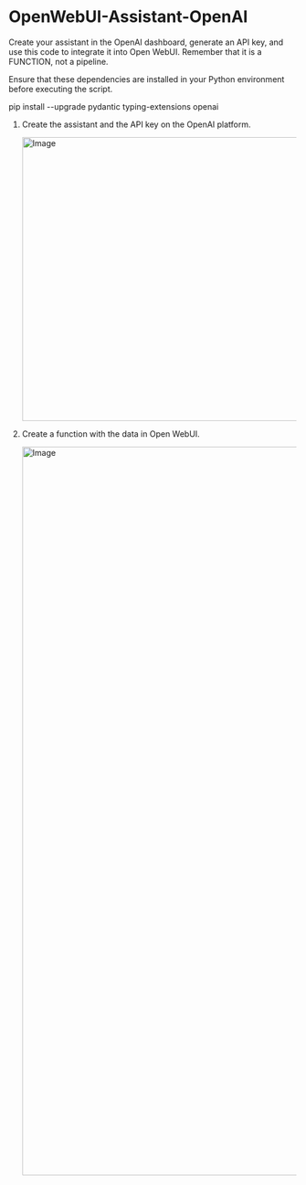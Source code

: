 # OpenWebUI-Assistant-OpenAI
Create your assistant in the OpenAI dashboard, generate an API key, and use this code to integrate it into Open WebUI. Remember that it is a FUNCTION, not a pipeline.

Ensure that these dependencies are installed in your Python environment before executing the script.

pip install --upgrade pydantic typing-extensions openai

1. Create the assistant and the API key on the OpenAI platform.

   <img width="497" alt="Image" src="https://github.com/user-attachments/assets/5c03576d-9ea5-4f3e-891c-77923842d579" />

2. Create a function with the data in Open WebUI.

   <img width="1276" alt="Image" src="https://github.com/user-attachments/assets/59f4b905-5562-4c49-bc56-5a879871893b" />
